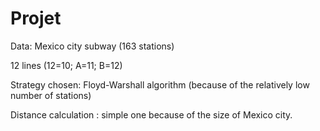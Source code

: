 # Projet

Data: Mexico city subway (163 stations)

12 lines (12=10; A=11; B=12)

Strategy chosen: Floyd-Warshall algorithm (because of the relatively low number of stations)

Distance calculation : simple one because of the size of Mexico city.

